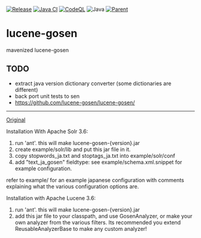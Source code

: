[![Release](https://jitpack.io/v/umjammer/lucene-gosen.svg)](https://jitpack.io/#umjammer/lucene-gosen)
[![Java CI](https://github.com/umjammer/lucene-gosen/actions/workflows/maven.yml/badge.svg)](https://github.com/umjammer/lucene-gosen/actions/workflows/maven.yml)
[![CodeQL](https://github.com/umjammer/lucene-gosen/actions/workflows/codeql.yml/badge.svg)](https://github.com/umjammer/lucene-gosen/actions/workflows/codeql.yml)
![Java](https://img.shields.io/badge/Java-8-b07219)
[![Parent](https://img.shields.io/badge/Parent-vavi--sen-pink)](https://gitlab.com/umjammer/sen)

# lucene-gosen

mavenized lucene-gosen

## TODO

 * extract java version dictionary converter (some dictionaries are different)
 * back port unit tests to sen 
 * https://github.com/lucene-gosen/lucene-gosen/

---
[Original](https://code.google.com/p/lucene-gosen/)

Installation With Apache Solr 3.6:

1. run 'ant'. this will make lucene-gosen-{version}.jar
2. create example/solr/lib and put this jar file in it.
3. copy stopwords_ja.txt and stoptags_ja.txt into example/solr/conf
4. add "text_ja_gosen" fieldtype: see example/schema.xml.snippet for example configuration.

refer to example/ for an example japanese configuration with comments explaining
   what the various configuration options are.

Installation with Apache Lucene 3.6:

1. run 'ant'. this will make lucene-gosen-{version}.jar
2. add this jar file to your classpath, and use GosenAnalyzer, or make your own analyzer from
   the various filters. Its recommended you extend ReusableAnalyzerBase to make any custom analyzer!
